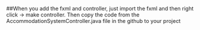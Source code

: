 ##When you add the fxml and controller, just import the fxml and then right click -> make controller. Then copy the code from the AccommodationSystemController.java file in the github to your project

